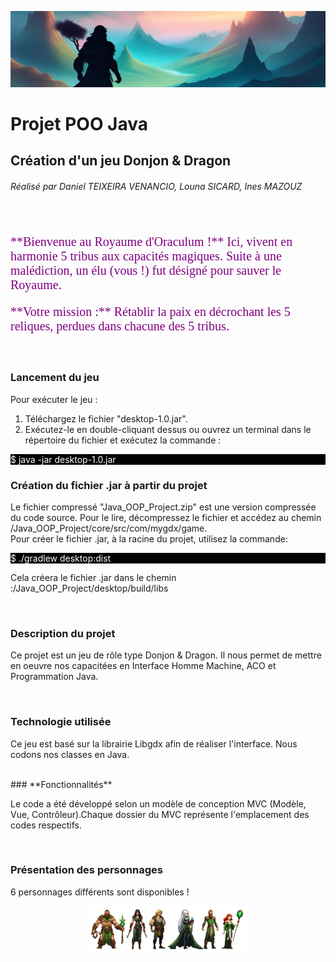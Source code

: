 <p style="text-align:center">
  <img src="images/banniere.png">
</p>

# **Projet POO Java**
## **Création d'un jeu Donjon & Dragon**
###### Réalisé par Daniel TEIXEIRA VENANCIO, Louna SICARD, Ines MAZOUZ

<br>

<p style="color:purple; font-size:20px;font-family: cursive;">**Bienvenue au Royaume d'Oraculum !** Ici, vivent en harmonie 5 tribus aux capacités magiques. Suite à une malédiction, un élu (vous !) fut désigné pour sauver le Royaume.</p>

<p style="color:purple; font-size:20px;font-family: cursive;">**Votre mission :** Rétablir la paix en décrochant les 5 reliques, perdues dans chacune des 5 tribus.</p>

<br>

### **Lancement du jeu**

Pour exécuter le jeu :

1. Téléchargez le fichier "desktop-1.0.jar".
2. Exécutez-le en double-cliquant dessus ou ouvrez un terminal dans le répertoire du fichier et exécutez la commande :

<p style="background:black;color:white;">$ java -jar desktop-1.0.jar
</p>


### **Création du fichier .jar à partir du projet**

Le fichier compressé "Java_OOP_Project.zip" est une version compressée du code source. Pour le lire, décompressez le fichier et accédez au chemin /Java_OOP_Project/core/src/com/mygdx/game.
<br>
Pour créer le fichier .jar, à la racine du projet, utilisez la commande:
<p style="background:black;color:white;">$ ./gradlew desktop:dist
</p>

Cela créera le fichier .jar dans le chemin :/Java_OOP_Project/desktop/build/libs

<br>


### **Description du projet**

<p>Ce projet est un jeu de rôle type Donjon & Dragon. 
Il nous permet de mettre en oeuvre nos capacitées en Interface Homme Machine, ACO et Programmation Java.</p>

<br>

### **Technologie utilisée**

<p>Ce jeu est basé sur la librairie Libgdx afin de réaliser l'interface. Nous codons nos classes en Java.</p> 

<br>
### **Fonctionnalités**

<p> Le code a été développé selon un modèle de conception MVC (Modèle, Vue, Contrôleur).Chaque dossier du MVC représente l'emplacement des codes respectifs.</p>

<br>

### **Présentation des personnages**

<p>6 personnages différents sont disponibles !</p>
<p style="text-align:center">
  <img src="images/perso_dispo.png" style="width:50%;">
</p>


